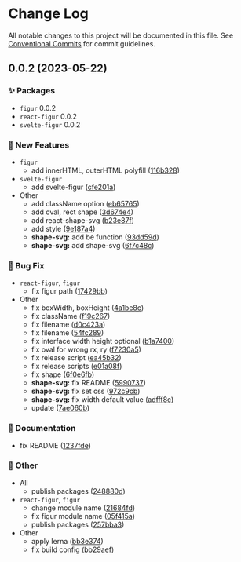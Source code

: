 # Change Log

All notable changes to this project will be documented in this file.
See [Conventional Commits](https://conventionalcommits.org) for commit guidelines.

## 0.0.2 (2023-05-22)
### :sparkles: Packages
* `figur` 0.0.2
* `react-figur` 0.0.2
* `svelte-figur` 0.0.2


### :rocket: New Features

* `figur`
    * add innerHTML, outerHTML polyfill ([116b328](https://github.com/daybrush/figur/commit/116b328d20b3ec0d8e74f1e2858a133af7dc4cc3))
* `svelte-figur`
    * add svelte-figur ([cfe201a](https://github.com/daybrush/figur/commit/cfe201a392d5839a046b54ab4589c8bf7d1706fc))
* Other
    * add className option ([eb65765](https://github.com/daybrush/figur/commit/eb65765c11c5acefff7719dff06fd5ec8530e489))
    * add oval, rect shape ([3d674e4](https://github.com/daybrush/figur/commit/3d674e41a11b3fe184b0f35d9f32c39b2c028623))
    * add react-shape-svg ([b23e87f](https://github.com/daybrush/figur/commit/b23e87ff4a0b3d6e0a7cf58677449cdfbb201326))
    * add style ([9e187a4](https://github.com/daybrush/figur/commit/9e187a40c4f269247212f6bd614c660a33c73e21))
    * **shape-svg:** add be function ([93dd59d](https://github.com/daybrush/figur/commit/93dd59dc4387da226b0e38faf11eab970ad6f0e3))
    * **shape-svg:** add shape-svg ([6f7c48c](https://github.com/daybrush/figur/commit/6f7c48cf98756a8c9281e85831dd2dab0648ac14))


### :bug: Bug Fix

* `react-figur`, `figur`
    * fix figur path ([17429bb](https://github.com/daybrush/figur/commit/17429bb045550f7e1e45a9ad97f3cbab8df7dc49))
* Other
    * fix boxWidth, boxHeight ([4a1be8c](https://github.com/daybrush/figur/commit/4a1be8cafcfd6ec052e470b66a68c82c14bddaed))
    * fix className ([f19c267](https://github.com/daybrush/figur/commit/f19c267eb9884657d25fd01e5978a619527c4270))
    * fix filename ([d0c423a](https://github.com/daybrush/figur/commit/d0c423afe80fd5a37f137a5731673c6ce25c7df2))
    * fix filename ([54fc289](https://github.com/daybrush/figur/commit/54fc2893e86d2d33a846e1f5c7a64f443c58d3d6))
    * fix interface width height optional ([b1a7400](https://github.com/daybrush/figur/commit/b1a74009a2185abe327785ca10bb4b01a1463ad3))
    * fix oval for wrong rx, ry ([f7230a5](https://github.com/daybrush/figur/commit/f7230a5afd1852f8b035ffd47f56731bdc491132))
    * fix release script ([ea45b32](https://github.com/daybrush/figur/commit/ea45b324e5d0c210152daa094142d85c079d95c3))
    * fix release scripts ([e01a08f](https://github.com/daybrush/figur/commit/e01a08fd2145e69332d9034804e3211b41f45e65))
    * fix shape ([6f0e6fb](https://github.com/daybrush/figur/commit/6f0e6fb3353f44666be2fea005a0832d8e31be6f))
    * **shape-svg:** fix README ([5990737](https://github.com/daybrush/figur/commit/5990737e6e79eea3dcb40b8b0456a7b8863fb25e))
    * **shape-svg:** fix set css ([972c9cb](https://github.com/daybrush/figur/commit/972c9cbcecc1b737ee1576ed5dd18572388745ac))
    * **shape-svg:** fix width default value ([adfff8c](https://github.com/daybrush/figur/commit/adfff8c723a0ca6fad03042b27fc8fdc7b413b04))
    * update ([7ae060b](https://github.com/daybrush/figur/commit/7ae060baecdca5ae752ba14e8b4c58e49a64e39a))


### :memo: Documentation

* fix README ([1237fde](https://github.com/daybrush/figur/commit/1237fde164dc65360c241be65c35eb971a43e104))


### :mega: Other

* All
    * publish packages ([248880d](https://github.com/daybrush/figur/commit/248880d0897f079a60161054e74741394e8521d9))
* `react-figur`, `figur`
    * change module name ([21684fd](https://github.com/daybrush/figur/commit/21684fda75fcce455d39b4d76c9aa21575fa9cdc))
    * fix figur module name ([05f415a](https://github.com/daybrush/figur/commit/05f415a6fe34ba69e3613da6bcefc47f27eef471))
    * publish packages ([257bba3](https://github.com/daybrush/figur/commit/257bba35def6efdea1052c53c3ab4e2a2a0a2703))
* Other
    * apply lerna ([bb3e374](https://github.com/daybrush/figur/commit/bb3e374d1ed69de3ea3ad6e5fa2a7f95ed38b479))
    * fix build config ([bb29aef](https://github.com/daybrush/figur/commit/bb29aef2321fed1f37588c0177c17dca767d7a95))
